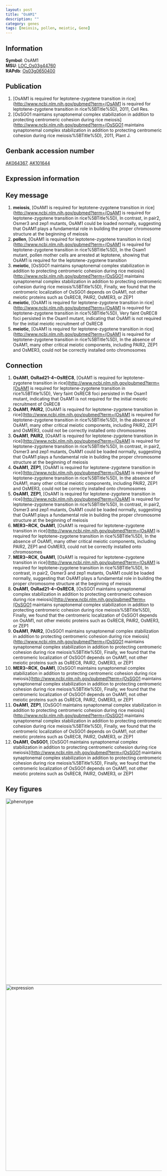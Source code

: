 ```yaml
---
layout: post
title: "OsAM1"
description: ""
category: genes
tags: [meiosis, pollen, meiotic, Gene]
---
```


## Information
__Symbol__: OsAM1  
__MSU__: [LOC_Os03g44760](http://rice.plantbiology.msu.edu/cgi-bin/ORF_infopage.cgi?orf=LOC_Os03g44760)  
__RAPdb__: [Os03g0650400](http://rapdb.dna.affrc.go.jp/viewer/gbrowse_details/irgsp1?name=Os03g0650400)  

## Publication
1. [OsAM1 is required for leptotene-zygotene transition in rice](http://www.ncbi.nlm.nih.gov/pubmed?term=(OsAM1 is required for leptotene-zygotene transition in rice%5BTitle%5D), 2011, Cell Res.
2. [OsSGO1 maintains synaptonemal complex stabilization in addition to protecting centromeric cohesion during rice meiosis](http://www.ncbi.nlm.nih.gov/pubmed?term=(OsSGO1 maintains synaptonemal complex stabilization in addition to protecting centromeric cohesion during rice meiosis%5BTitle%5D), 2011, Plant J.

## Genbank accession number
[AK064367](http://www.ncbi.nlm.nih.gov/nuccore/AK064367), [AK101644](http://www.ncbi.nlm.nih.gov/nuccore/AK101644)

## Expression information

## Key message
1. __meiosis__, [OsAM1 is required for leptotene-zygotene transition in rice](http://www.ncbi.nlm.nih.gov/pubmed?term=(OsAM1 is required for leptotene-zygotene transition in rice%5BTitle%5D),  In contrast, in pair2, Osmer3 and zep1 mutants, OsAM1 could be loaded normally, suggesting that OsAM1 plays a fundamental role in building the proper chromosome structure at the beginning of meiosis
2. __pollen__, [OsAM1 is required for leptotene-zygotene transition in rice](http://www.ncbi.nlm.nih.gov/pubmed?term=(OsAM1 is required for leptotene-zygotene transition in rice%5BTitle%5D),  In the Osam1 mutant, pollen mother cells are arrested at leptotene, showing that OsAM1 is required for the leptotene-zygotene transition
3. __meiotic__, [OsSGO1 maintains synaptonemal complex stabilization in addition to protecting centromeric cohesion during rice meiosis](http://www.ncbi.nlm.nih.gov/pubmed?term=(OsSGO1 maintains synaptonemal complex stabilization in addition to protecting centromeric cohesion during rice meiosis%5BTitle%5D),  Finally, we found that the centromeric localization of OsSGO1 depends on OsAM1, not other meiotic proteins such as OsREC8, PAIR2, OsMER3, or ZEP1
4. __meiotic__, [OsAM1 is required for leptotene-zygotene transition in rice](http://www.ncbi.nlm.nih.gov/pubmed?term=(OsAM1 is required for leptotene-zygotene transition in rice%5BTitle%5D),  Very faint OsREC8 foci persisted in the Osam1 mutant, indicating that OsAM1 is not required for the initial meiotic recruitment of OsREC8
5. __meiotic__, [OsAM1 is required for leptotene-zygotene transition in rice](http://www.ncbi.nlm.nih.gov/pubmed?term=(OsAM1 is required for leptotene-zygotene transition in rice%5BTitle%5D),  In the absence of OsAM1, many other critical meiotic components, including PAIR2, ZEP1 and OsMER3, could not be correctly installed onto chromosomes

## Connection
1. __OsAM1__, __OsRad21-4~OsREC8__, [OsAM1 is required for leptotene-zygotene transition in rice](http://www.ncbi.nlm.nih.gov/pubmed?term=(OsAM1 is required for leptotene-zygotene transition in rice%5BTitle%5D),  Very faint OsREC8 foci persisted in the Osam1 mutant, indicating that OsAM1 is not required for the initial meiotic recruitment of OsREC8
2. __OsAM1__, __PAIR2__, [OsAM1 is required for leptotene-zygotene transition in rice](http://www.ncbi.nlm.nih.gov/pubmed?term=(OsAM1 is required for leptotene-zygotene transition in rice%5BTitle%5D),  In the absence of OsAM1, many other critical meiotic components, including PAIR2, ZEP1 and OsMER3, could not be correctly installed onto chromosomes
3. __OsAM1__, __PAIR2__, [OsAM1 is required for leptotene-zygotene transition in rice](http://www.ncbi.nlm.nih.gov/pubmed?term=(OsAM1 is required for leptotene-zygotene transition in rice%5BTitle%5D),  In contrast, in pair2, Osmer3 and zep1 mutants, OsAM1 could be loaded normally, suggesting that OsAM1 plays a fundamental role in building the proper chromosome structure at the beginning of meiosis
4. __OsAM1__, __ZEP1__, [OsAM1 is required for leptotene-zygotene transition in rice](http://www.ncbi.nlm.nih.gov/pubmed?term=(OsAM1 is required for leptotene-zygotene transition in rice%5BTitle%5D),  In the absence of OsAM1, many other critical meiotic components, including PAIR2, ZEP1 and OsMER3, could not be correctly installed onto chromosomes
5. __OsAM1__, __ZEP1__, [OsAM1 is required for leptotene-zygotene transition in rice](http://www.ncbi.nlm.nih.gov/pubmed?term=(OsAM1 is required for leptotene-zygotene transition in rice%5BTitle%5D),  In contrast, in pair2, Osmer3 and zep1 mutants, OsAM1 could be loaded normally, suggesting that OsAM1 plays a fundamental role in building the proper chromosome structure at the beginning of meiosis
6. __MER3~RCK__, __OsAM1__, [OsAM1 is required for leptotene-zygotene transition in rice](http://www.ncbi.nlm.nih.gov/pubmed?term=(OsAM1 is required for leptotene-zygotene transition in rice%5BTitle%5D),  In the absence of OsAM1, many other critical meiotic components, including PAIR2, ZEP1 and OsMER3, could not be correctly installed onto chromosomes
7. __MER3~RCK__, __OsAM1__, [OsAM1 is required for leptotene-zygotene transition in rice](http://www.ncbi.nlm.nih.gov/pubmed?term=(OsAM1 is required for leptotene-zygotene transition in rice%5BTitle%5D),  In contrast, in pair2, Osmer3 and zep1 mutants, OsAM1 could be loaded normally, suggesting that OsAM1 plays a fundamental role in building the proper chromosome structure at the beginning of meiosis
8. __OsAM1__, __OsRad21-4~OsREC8__, [OsSGO1 maintains synaptonemal complex stabilization in addition to protecting centromeric cohesion during rice meiosis](http://www.ncbi.nlm.nih.gov/pubmed?term=(OsSGO1 maintains synaptonemal complex stabilization in addition to protecting centromeric cohesion during rice meiosis%5BTitle%5D),  Finally, we found that the centromeric localization of OsSGO1 depends on OsAM1, not other meiotic proteins such as OsREC8, PAIR2, OsMER3, or ZEP1
9. __OsAM1__, __PAIR2__, [OsSGO1 maintains synaptonemal complex stabilization in addition to protecting centromeric cohesion during rice meiosis](http://www.ncbi.nlm.nih.gov/pubmed?term=(OsSGO1 maintains synaptonemal complex stabilization in addition to protecting centromeric cohesion during rice meiosis%5BTitle%5D),  Finally, we found that the centromeric localization of OsSGO1 depends on OsAM1, not other meiotic proteins such as OsREC8, PAIR2, OsMER3, or ZEP1
10. __MER3~RCK__, __OsAM1__, [OsSGO1 maintains synaptonemal complex stabilization in addition to protecting centromeric cohesion during rice meiosis](http://www.ncbi.nlm.nih.gov/pubmed?term=(OsSGO1 maintains synaptonemal complex stabilization in addition to protecting centromeric cohesion during rice meiosis%5BTitle%5D),  Finally, we found that the centromeric localization of OsSGO1 depends on OsAM1, not other meiotic proteins such as OsREC8, PAIR2, OsMER3, or ZEP1
11. __OsAM1__, __ZEP1__, [OsSGO1 maintains synaptonemal complex stabilization in addition to protecting centromeric cohesion during rice meiosis](http://www.ncbi.nlm.nih.gov/pubmed?term=(OsSGO1 maintains synaptonemal complex stabilization in addition to protecting centromeric cohesion during rice meiosis%5BTitle%5D),  Finally, we found that the centromeric localization of OsSGO1 depends on OsAM1, not other meiotic proteins such as OsREC8, PAIR2, OsMER3, or ZEP1
12. __OsAM1__, __OsSGO1__, [OsSGO1 maintains synaptonemal complex stabilization in addition to protecting centromeric cohesion during rice meiosis](http://www.ncbi.nlm.nih.gov/pubmed?term=(OsSGO1 maintains synaptonemal complex stabilization in addition to protecting centromeric cohesion during rice meiosis%5BTitle%5D),  Finally, we found that the centromeric localization of OsSGO1 depends on OsAM1, not other meiotic proteins such as OsREC8, PAIR2, OsMER3, or ZEP1

## Key figures
<img src="http://ricencode.github.io/images/OsAM1.pheno.png" alt="phenotype"  style="width: 600px;"/>

<img src="http://ricencode.github.io/images/OsAM1.exp.png" alt="expression"  style="width: 600px;"/>


